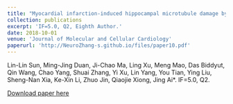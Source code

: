 ```yaml
---
title: "Myocardial infarction-induced hippocampal microtubule damage by cardiac originating microRNA-1 in mice."
collection: publications
excerpt: 'IF=5.0, Q2, Eighth Author.'
date: 2018-10-01
venue: 'Journal of Molecular and Cellular Cardiology'
paperurl: 'http://NeuroZhang-s.github.io/files/paper10.pdf'
---
```

Lin-Lin Sun, Ming-Jing Duan, Ji-Chao Ma, Ling Xu, Meng Mao, Das Biddyut, Qin Wang, Chao Yang, Shuai Zhang, Yi Xu, Lin Yang, You Tian, Ying Liu, Sheng-Nan Xia, Ke-Xin Li, Zhuo Jin, Qiaojie Xiong, Jing Ai*. IF=5.0, Q2.

[Download paper here](http://NeuroZhang-s.github.io/files/paper10.pdf)